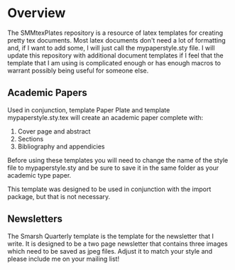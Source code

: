 <h1>Overview</h1>

<p>The SMMtexPlates repository is a resource of latex templates for creating pretty tex documents. Most latex documents don't need a lot of formatting and, if I want to add some, I will just call the mypaperstyle.sty file. I will update this repository with additional document templates if I feel that the template that I am using is complicated enough or has enough macros to warrant possibly being useful for someone else. </p>

<h2>Academic Papers</h2>

<p>Used in conjunction, template Paper Plate and template mypaperstyle.sty.tex will create an academic paper complete with:</p>

<ol>
<li>Cover page and abstract</li>
<li>Sections</li>
<li>Bibliography and appendicies</li>
</ol>

<p>Before using these templates you will need to change the name of the style file to mypaperstyle.sty and be sure to save it in the same folder as your academic type paper. </p>

<p>This template was designed to be used in conjunction with the import package, but that is not necessary. </p>

<h2>Newsletters</h2>

<p>The Smarsh Quarterly template is the template for the newsletter that I write. It is designed to be a two page newsletter that contains three images which need to be saved as jpeg files. Adjust it to match your style and please include me on your mailing list!</p>

